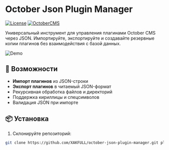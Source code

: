 # October Json Plugin Manager

[![License](https://img.shields.io/badge/License-MIT-blue.svg)](LICENSE)
[![OctoberCMS](https://img.shields.io/badge/OctoberCMS-3.x-orange.svg)](https://octobercms.com/)

Универсальный инструмент для управления плагинами October CMS через JSON. Импортируйте, экспортируйте и создавайте резервные копии плагинов без взаимодействия с базой данных.

![Demo](https://via.placeholder.com/800x400.png?text=Импорт+и+Экспорт+плагинов+в+JSON)

## 🌟 Возможности
- **Импорт плагинов** из JSON-строки
- **Экспорт плагинов** в читаемый JSON-формат
- Рекурсивная обработка файлов и директорий
- Поддержка кириллицы и спецсимволов
- Валидация JSON при импорте

## 📦 Установка
1. Склонируйте репозиторий:
```bash
git clone https://github.com/XAKFULL/october-json-plugin-manager.git plugins/xakfull/jsonpluginmanager
